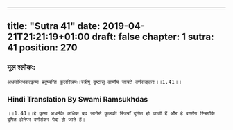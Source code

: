 
---
title: "Sutra 41"
date: 2019-04-21T21:21:19+01:00
draft: false
chapter: 1
sutra: 41
position: 270
---
### मूल श्लोकः:
```
अधर्माभिभवात्कृष्ण प्रदुष्यन्ति कुलस्त्रियः।स्त्रीषु दुष्टासु वार्ष्णेय जायते वर्णसङ्करः।।1.41।।

```

### Hindi Translation By Swami Ramsukhdas
```
।।1.41।।हे कृष्ण अधर्मके अधिक बढ़ जानेसे कुलकी स्त्रियाँ दूषित हो जाती हैं और हे वार्ष्णेय स्त्रियोंके दूषित होनेपर वर्णसंकर पैदा हो जाते हैं।

```

